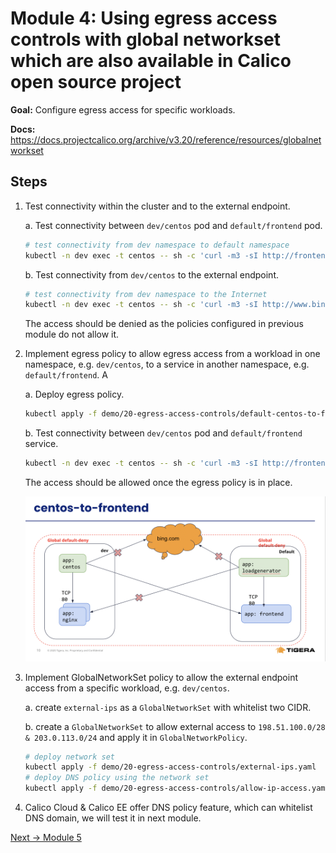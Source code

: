 # Module 4: Using egress access controls with global networkset which are also available in Calico open source project

**Goal:** Configure egress access for specific workloads.

**Docs:** https://docs.projectcalico.org/archive/v3.20/reference/resources/globalnetworkset

## Steps

1. Test connectivity within the cluster and to the external endpoint.

    a. Test connectivity between `dev/centos` pod and `default/frontend` pod.

    ```bash
    # test connectivity from dev namespace to default namespace
    kubectl -n dev exec -t centos -- sh -c 'curl -m3 -sI http://frontend.default 2>/dev/null | grep -i http'
    ```

    b. Test connectivity from `dev/centos` to the external endpoint.

    ```bash
    # test connectivity from dev namespace to the Internet
    kubectl -n dev exec -t centos -- sh -c 'curl -m3 -sI http://www.bing.com 2>/dev/null | grep -i http'
    ```
    The access should be denied as the policies configured in previous module do not allow it.
   

2. Implement egress policy to allow egress access from a workload in one namespace, e.g. `dev/centos`, to a service in another namespace, e.g. `default/frontend`. A

    a. Deploy egress policy.

    ```bash
    kubectl apply -f demo/20-egress-access-controls/default-centos-to-frontend.yaml
    ```

    b. Test connectivity between `dev/centos` pod and `default/frontend` service.

    ```bash
    kubectl -n dev exec -t centos -- sh -c 'curl -m3 -sI http://frontend.default 2>/dev/null | grep -i http'
    ```

    The access should be allowed once the egress policy is in place.

    ![default-centos-to-frontend](../img/default-centos-to-frontend.png)


3. Implement GlobalNetworkSet policy to allow the external endpoint access from a specific workload, e.g. `dev/centos`.

    a. create `external-ips` as a `GlobalNetworkSet` with whitelist two CIDR.

    b. create a `GlobalNetworkSet` to allow external access to `198.51.100.0/28 & 203.0.113.0/24` and apply it in `GlobalNetworkPolicy`.


    ```bash
    # deploy network set
    kubectl apply -f demo/20-egress-access-controls/external-ips.yaml
    # deploy DNS policy using the network set
    kubectl apply -f demo/20-egress-access-controls/allow-ip-access.yaml
    ```

4. Calico Cloud & Calico EE offer DNS policy feature, which can whitelist DNS domain, we will test it in next module.   



[Next -> Module 5](../modules/using-observability-tools.md)
